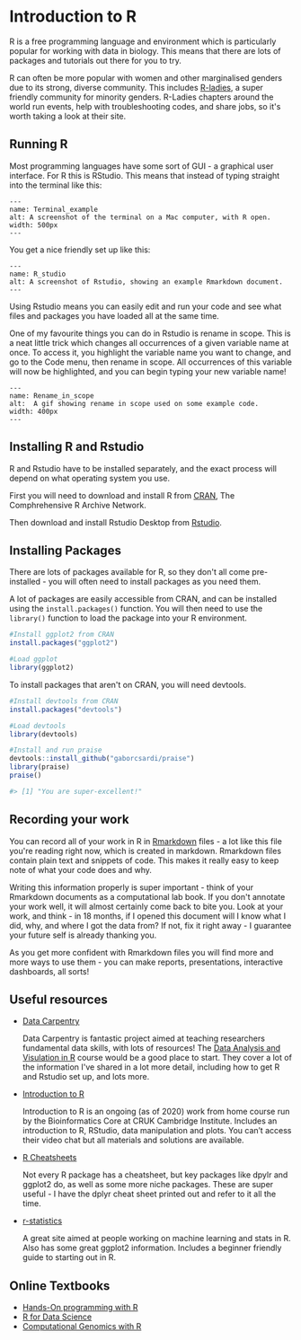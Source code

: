 # Introduction to R

R is a free programming language and environment which is particularly popular for working with data in biology.
This means that there are lots of packages and tutorials out there for you to try.

R can often be more popular with women and other marginalised genders due to its strong, diverse community.
This includes [R-ladies](https://rladies.org/), a super friendly community for minority genders.
R-Ladies chapters around the world run events, help with troubleshooting codes, and share jobs, so it's worth taking a look at their site.

## Running R

Most programming languages have some sort of GUI - a graphical user interface. For R this is RStudio.
This means that instead of typing straight into the terminal like this:

```{figure} ../assets/images/Terminal_example.png
---
name: Terminal_example
alt: A screenshot of the terminal on a Mac computer, with R open.
width: 500px
---
```

You get a nice friendly set up like this:

```{figure} ../assets/images/RStudio_example.png
---
name: R_studio
alt: A screenshot of Rstudio, showing an example Rmarkdown document.
---
```

Using Rstudio means you can easily edit and run your code and see what files and packages you have loaded all at the same time.

One of my favourite things you can do in Rstudio is rename in scope. This is a neat little trick which changes all occurrences of a given variable name at once.
To access it, you highlight the variable name you want to change, and go to the Code menu, then rename in scope.
All occurrences of this variable will now be highlighted, and you can begin typing your new variable name!

```{figure} ../assets/images/rename_in_scope.gif
---
name: Rename_in_scope
alt:  A gif showing rename in scope used on some example code.
width: 400px
---
```

## Installing R and Rstudio

R and Rstudio have to be installed separately, and the exact process will depend on what operating system you use.

First you will need to download and install R from [CRAN](https://www.stats.bris.ac.uk/R/), The Comphrehensive R Archive Network.

Then download and install Rstudio Desktop from [Rstudio](https://www.rstudio.com/products/rstudio/download/).

## Installing Packages

There are lots of packages available for R, so they don't all come pre-installed - you will often need to install packages as you need them.

A lot of packages are easily accessible from CRAN, and can be installed using the ```install.packages()``` function.
You will then need to use the ```library()``` function to load the package into your R environment.

```r
#Install ggplot2 from CRAN
install.packages("ggplot2")

#Load ggplot
library(ggplot2)
```

To install packages that aren't on CRAN, you will need devtools.

```r
#Install devtools from CRAN
install.packages("devtools")

#Load devtools
library(devtools)

#Install and run praise
devtools::install_github("gaborcsardi/praise")
library(praise)
praise()

#> [1] "You are super-excellent!"
```

## Recording your work

You can record all of your work in R in [Rmarkdown](https://rmarkdown.rstudio.com/lesson-1.html) files - a lot like this file you're reading right now, which is created in markdown.
Rmarkdown files contain plain text and snippets of code. This makes it really easy to keep note of what your code does and why.

Writing this information properly is super important - think of your Rmarkdown documents as a computational lab book.
If you don't annotate your work well, it will almost certainly come back to bite you. Look at your work, and think - in 18 months, if I opened this document will I know what I did, why, and where I got the data from?
If not, fix it right away - I guarantee your future self is already thanking you.

As you get more confident with Rmarkdown files you will find more and more ways to use them - you can make reports, presentations, interactive dashboards, all sorts!

## Useful resources

* [Data Carpentry](https://datacarpentry.org/lessons/)

    Data Carpentry is fantastic project aimed at teaching researchers fundamental data skills, with lots of resources!
    The [Data Analysis and Visulation in R](https://datacarpentry.org/R-ecology-lesson/index.html) course would be a good place to start.
    They cover a lot of the information I've shared in a lot more detail, including how to get R and Rstudio set up, and lots more.

* [Introduction to R](https://bioinformatics-core-shared-training.github.io/r-intro/index.html)

    Introduction to R is an ongoing (as of 2020) work from home course run by the Bioinformatics Core at CRUK Cambridge Institute.
    Includes an introduction to R, RStudio, data manipulation and plots.
    You can’t access their video chat but all materials and solutions are available.

* [R Cheatsheets](https://rstudio.com/resources/cheatsheets/)

    Not every R package has a cheatsheet, but key packages like dpylr and ggplot2 do, as well as some more niche packages.
    These are super useful - I have the dplyr cheat sheet printed out and refer to it all the time.

* [r-statistics](http://r-statistics.co/R-Tutorial.html)

    A great site aimed at people working on machine learning and stats in R. Also has some great ggplot2 information.
    Includes a beginner friendly guide to starting out in R.

## Online Textbooks

* [Hands-On programming with R](https://rstudio-education.github.io/hopr/)
* [R for Data Science](https://r4ds.had.co.nz/)
* [Computational Genomics with R](https://compgenomr.github.io/book/)
